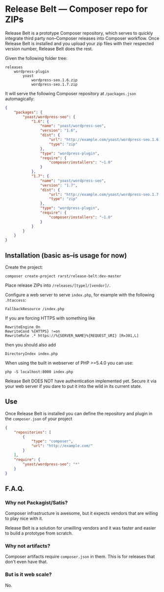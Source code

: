 # Release Belt — Composer repo for ZIPs

Release Belt is a prototype Composer repository, which serves to quickly integrate third party non–Composer releases into Composer workflow. Once Release Belt is installed and you upload your zip files with their respected version number, Release Belt does the rest.

Given the following folder tree:

```
releases
	wordpress-plugin
		yoast
			wordpress-seo.1.6.zip
			wordpress-seo.1.7.zip
```

It will serve the following Composer repository at `/packages.json` automagically:

```json
{
    "packages": {
		"yoast/wordpress-seo": {
            "1.6": {
                "name": "yoast/wordpress-seo",
                "version": "1.6",
                "dist": {
                    "url": "http://example.com/yoast/wordpress-seo.1.6.zip",
                    "type": "zip"
                },
                "type": "wordpress-plugin",
                "require": {
                    "composer/installers": "~1.0"
                }
            },
            "1.7": {
                "name": "yoast/wordpress-seo",
                "version": "1.7",
                "dist": {
                    "url": "http://example.com/yoast/wordpress-seo.1.7.zip",
                    "type": "zip"
                },
                "type": "wordpress-plugin",
                "require": {
                    "composer/installers": "~1.0"
                }
            }
        }
    }
}
```

## Installation (basic as–is usage for now)

Create the project:

```
composer create-project rarst/release-belt:dev-master
```

Place release ZIPs into `/releases/[type]/[vendor]/`.

Configure a web server to serve `index.php`, for example with the following `.htaccess`:

```
FallbackResource /index.php
```

If you are forcing HTTPS with something like 
```
RewriteEngine On 
RewriteCond %{HTTPS} !=on
RewriteRule .* https://%{SERVER_NAME}%{REQUEST_URI} [R=301,L]
```

then you should also add
```
DirectoryIndex index.php
```

When using the built in webserver of PHP >=5.4.0 you can use:

```
php -S localhost:8000 index.php
```

Release Belt DOES NOT have authentication implemented yet. Secure it via your web server if you dare to put it into the wild in its current state. 

## Use

Once Release Belt is installed you can define the repository and plugin in the `composer.json` of your project

```json
{
	"repositories": [
		{
			"type": "composer",
			"url": "http://example.com/"
		}
	],
	"require": {
		"yoast/wordpress-seo": "*"
	}
}
```

## F.A.Q.

### Why not Packagist/Satis?

Composer infrastructure is awesome, but it expects vendors that are willing to play nice with it.

Release Belt is a solution for unwilling vendors and it was faster and easier to build a prototype from scratch. 

### Why not artifacts?

Composer artifacts require `composer.json` in them. This is for releases that don't even have that.

### But is it web scale?

No.
